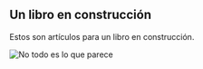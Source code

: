 ## Un libro en construcción
Estos son artículos para un libro en construcción.

![No todo es lo que parece](http://media.giphy.com/media/HA8NE04Z39tpS/giphy.gif "Serial Experiment")
